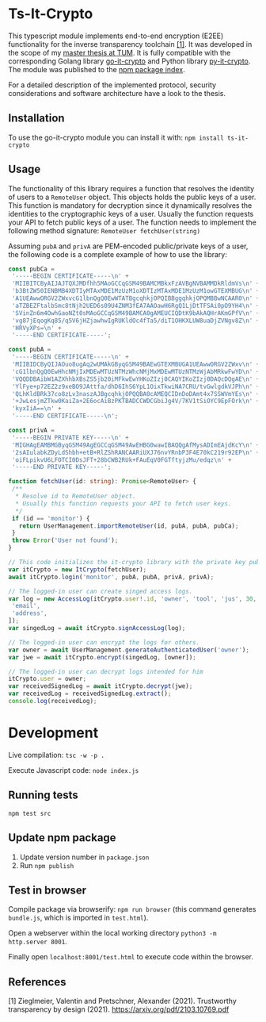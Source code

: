 # Ts-It-Crypto

This typescript module implements end-to-end encryption (E2EE) functionality for the inverse transparency toolchain [[1]](#1).
It was developed in the scope of my [master thesis at TUM](https://github.com/haggj/Masterarbeit).
It is fully compatible with the corresponding Golang library [go-it-crypto](https://github.com/haggj/go-it-crypto) and Python library [py-it-crypto](https://github.com/haggj/py-it-crypto).
The module was published to the [npm package index](https://www.npmjs.com/package/ts-it-crypto).

For a detailed description of the implemented protocol, security considerations and software architecture have a look to the thesis.

## Installation
To use the go-it-crypto module you can install it with:
`npm install ts-it-crypto`
## Usage

The functionality of this library requires a function that resolves the identity of users to a `RemoteUser` object.
This objects holds the public keys of a user.
This function is mandatory for decryption since it dynamically resolves the identities to the cryptographic keys
of a user.
Usually the function requests your API to fetch public keys of a user.
The function needs to implement the following method signature:
`RemoteUser fetchUser(string)`

Assuming `pubA` and `privA` are PEM-encoded public/private keys of a user, the following code is a complete example of how to use the library:

 ```typescript
const pubCa =
  '-----BEGIN CERTIFICATE-----\n' +
  'MIIBITCByAIJAJTQXJMDfhh5MAoGCCqGSM49BAMCMBkxFzAVBgNVBAMMDkRldmVs\n' +
  'b3BtZW50IENBMB4XDTIyMTAxMDE1MzUzM1oXDTIzMTAxMDE1MzUzM1owGTEXMBUG\n' +
  'A1UEAwwORGV2ZWxvcG1lbnQgQ0EwWTATBgcqhkjOPQIBBggqhkjOPQMBBwNCAAR0\n' +
  'aTZBEZFtalbSmc8tNjh2UED6s09U4ZNM3fEA7AAOawH6RgQ1LjDtTFSAi0pO9YH4\n' +
  'SVinZn6m4OwhGaoNZt0sMAoGCCqGSM49BAMCA0gAMEUCIQDtK9bAkAQHrAKmGPfV\n' +
  'vg87jEqogKq85/q5V6jHZjawhwIgRUKldOc4fTa5/diT1OHKXLUW8uaDjZVNgv8Z\n' +
  'HRVyXPs=\n' +
  '-----END CERTIFICATE-----';

const pubA =
  '-----BEGIN CERTIFICATE-----\n' +
  'MIIBIDCByQIJAOuo8ugAq2wUMAkGByqGSM49BAEwGTEXMBUGA1UEAwwORGV2ZWxv\n' +
  'cG1lbnQgQ0EwHhcNMjIxMDEwMTUzNTMzWhcNMjMxMDEwMTUzNTMzWjAbMRkwFwYD\n' +
  'VQQDDBAibW1AZXhhbXBsZS5jb20iMFkwEwYHKoZIzj0CAQYIKoZIzj0DAQcDQgAE\n' +
  'YlFye+p72EZ2z9xeBO9JAttfa/dhD6IhS6YpL1OixTkwiNA7CRU/tvGwlgdkVJPh\n' +
  'QLhKldBRk37co8zLv3naszAJBgcqhkjOPQQBA0cAMEQCIDnDoDAmt4x7SSWVmYEs\n' +
  '+JwLesjmZTkw0KaiZa+2E6ocAiBzPKTBADCCWDCGbiJg4V/7KV1tSiOYC9EpFOrk\n' +
  'kyxIiA==\n' +
  '-----END CERTIFICATE-----\n';

const privA =
  '-----BEGIN PRIVATE KEY-----\n' +
  'MIGHAgEAMBMGByqGSM49AgEGCCqGSM49AwEHBG0wawIBAQQgAfMysADImEAjdKcY\n' +
  '2sAIulabkZDyLdShbh+etB+RlZShRANCAARiUXJ76nvYRnbP3F4E70kC219r92EP\n' +
  'oiFLpikvU6LFOTCI0DsJFT+28bCWB2RUk+FAuEqV0FGTftyjzMu/edqz\n' +
  '-----END PRIVATE KEY-----';

function fetchUser(id: string): Promise<RemoteUser> {
  /**
   * Resolve id to RemoteUser object.
   * Usually this function requests your API to fetch user keys.
   */
  if (id == 'monitor') {
    return UserManagement.importRemoteUser(id, pubA, pubA, pubCa);
  }
  throw Error('User not found');
}

 // This code initializes the it-crypto library with the private key pubA and secret key privA.
var itCrypto = new ItCrypto(fetchUser);
await itCrypto.login('monitor', pubA, pubA, privA, privA);

// The logged-in user can create singed access logs.
var log = new AccessLog(itCrypto.user!.id, 'owner', 'tool', 'jus', 30, 'direct', [
  'email',
  'address',
]);
var singedLog = await itCrypto.signAccessLog(log);

// The logged-in user can encrypt the logs for others.
var owner = await UserManagement.generateAuthenticatedUser('owner');
var jwe = await itCrypto.encrypt(singedLog, [owner]);

// The logged-in user can decrypt logs intended for him
itCrypto.user = owner;
var receivedSignedLog = await itCrypto.decrypt(jwe);
var receivedLog = receivedSignedLog.extract();
console.log(receivedLog);
 ```

# Development
Live compilation: ```tsc -w -p .```

Execute Javascript code: ````node index.js````

## Running tests

```
npm test src
```

## Update npm package

1. Update version number in `package.json`
2. Run `npm publish`

## Test in browser

Compile package via browserify: ````npm run browser```` (this command generates ```bundle.js```, which is imported in ```test.html```).

Open a webserver within the local working directory ```python3 -m http.server 8001```.

Finally open ```localhost:8001/test.html``` to execute code within the browser.

## References
<a id="1">[1]</a>
Zieglmeier, Valentin and Pretschner, Alexander (2021).
Trustworthy transparency by design (2021).
https://arxiv.org/pdf/2103.10769.pdf



